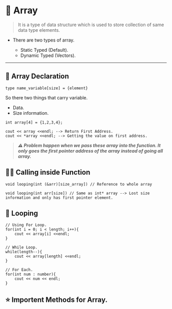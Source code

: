 # 📃 Array

> It is a type of data structure which is used to store collection of same data type elements.

* There are two types of array.

    * Static Typed (Default).
    * Dynamic Typed (Vectors).

---

## 📔 Array Declaration
`type name_variable[size] = {element}`

So there two things that carry variable.
* Data.
* Size information.

```
int array[4] = {1,2,3,4};

cout << array <<endl; --> Return First Address.
cout << *array <<endl; --> Getting the value on first address.
```

> ***⚠️ Problem happen when we pass these array into the function. It only goes the first pointer address of the array instead of going all array.***

## 🍄‍🟫 Calling inside Function
```
void looping(int (&arr)[size_array]) // Reference to whole array

void looping(int arr[size]) // Same as int* array --> Lost size information and only has first pointer element.
```


## 🔁 Looping
```
// Using For Loop.
for(int i = 0; i < length; i++){
    cout << array[i] <<endl;
}

// While Loop.
while(length--){
    cout << array[length] <<endl;
}

// For Each.
for(int num : number){
    cout << num << endl;
}
```


## ⭐ Importent Methods for Array.



